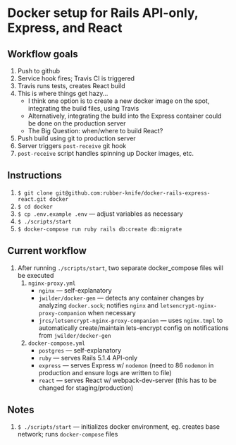 # Docker setup for Rails API-only, Express, and React

## Workflow goals
1. Push to github
2. Service hook fires; Travis CI is triggered
3. Travis runs tests, creates React build
4. This is where things get hazy...
    - I think one option is to create a new docker image on the spot, integrating the build files, using Travis
    - Alternatively, integrating the build into the Express container could be done on the production server
    - The Big Question: when/where to build React?
5. Push build using git to production server
6. Server triggers `post-receive` git hook
7. `post-receive` script handles spinning up Docker images, etc.


## Instructions
1. `$ git clone git@github.com:rubber-knife/docker-rails-express-react.git docker`
2. `$ cd docker`
3. `$ cp .env.example .env` — adjust variables as necessary
3. `$ ./scripts/start`
5. `$ docker-compose run ruby rails db:create db:migrate`

## Current workflow
1. After running `./scripts/start`, two separate docker_compose files will be executed
    1. `nginx-proxy.yml`
        - `nginx` — self-explanatory
        - `jwilder/docker-gen` — detects any container changes by analyzing `docker.sock`; notifies `nginx` and `letsencrypt-nginx-proxy-companion` when necessary
        - `jrcs/letsencrypt-nginx-proxy-companion` — uses `nginx.tmpl` to automatically create/maintain lets-encrypt config on notifications from `jwilder/docker-gen`
    2. `docker-compose.yml`
        - `postgres` — self-explanatory
        - `ruby` — serves Rails 5.1.4 API-only
        - `express` — serves Express w/ `nodemon` (need to 86 `nodemon` in production and ensure logs are written to file)
        - `react` — serves React w/ webpack-dev-server (this has to be changed for staging/production)

## Notes
1. `$ ./scripts/start` — initializes docker environment, eg. creates base network; runs `docker-compose` files
